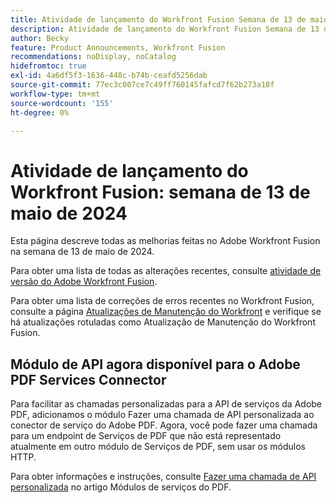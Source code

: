 ```yaml
---
title: Atividade de lançamento do Workfront Fusion Semana de 13 de maio de 2024
description: Atividade de lançamento do Workfront Fusion Semana de 13 de maio de 2024
author: Becky
feature: Product Announcements, Workfront Fusion
recommendations: noDisplay, noCatalog
hidefromtoc: true
exl-id: 4a6df5f3-1636-448c-b74b-ceafd5256dab
source-git-commit: 77ec3c007ce7c49ff760145fafcd7f62b273a18f
workflow-type: tm+mt
source-wordcount: '155'
ht-degree: 0%

---
```


# Atividade de lançamento do Workfront Fusion: semana de 13 de maio de 2024

Esta página descreve todas as melhorias feitas no Adobe Workfront Fusion na semana de 13 de maio de 2024.

Para obter uma lista de todas as alterações recentes, consulte [atividade de versão do Adobe Workfront Fusion](/help/workfront-fusion/fusion-product-releases/fusion-release-activity.md).

Para obter uma lista de correções de erros recentes no Workfront Fusion, consulte a página [Atualizações de Manutenção do Workfront](https://experienceleague.adobe.com/docs/workfront-known-issues/releases/current-updates.html?lang=pt-BR) e verifique se há atualizações rotuladas como Atualização de Manutenção do Workfront Fusion.

## Módulo de API agora disponível para o Adobe PDF Services Connector

Para facilitar as chamadas personalizadas para a API de serviços da Adobe PDF, adicionamos o módulo Fazer uma chamada de API personalizada ao conector de serviço do Adobe PDF. Agora, você pode fazer uma chamada para um endpoint de Serviços de PDF que não está representado atualmente em outro módulo de Serviços de PDF, sem usar os módulos HTTP.

Para obter informações e instruções, consulte [Fazer uma chamada de API personalizada](/help/workfront-fusion/references/apps-and-modules/adobe-connectors/pdf-modules.md#make-a-custom-api-call) no artigo Módulos de serviços do PDF.
